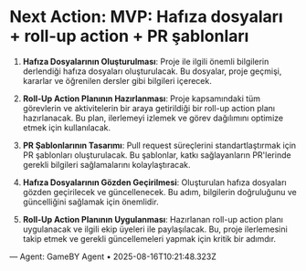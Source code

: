 # Next Action: MVP: Hafıza dosyaları + roll-up action + PR şablonları

1. **Hafıza Dosyalarının Oluşturulması**: Proje ile ilgili önemli bilgilerin derlendiği hafıza dosyaları oluşturulacak. Bu dosyalar, proje geçmişi, kararlar ve öğrenilen dersler gibi bilgileri içerecek.

2. **Roll-Up Action Planının Hazırlanması**: Proje kapsamındaki tüm görevlerin ve aktivitelerin bir araya getirildiği bir roll-up action planı hazırlanacak. Bu plan, ilerlemeyi izlemek ve görev dağılımını optimize etmek için kullanılacak.

3. **PR Şablonlarının Tasarımı**: Pull request süreçlerini standartlaştırmak için PR şablonları oluşturulacak. Bu şablonlar, katkı sağlayanların PR'lerinde gerekli bilgileri sağlamalarını kolaylaştıracak.

4. **Hafıza Dosyalarının Gözden Geçirilmesi**: Oluşturulan hafıza dosyaları gözden geçirilecek ve güncellenecek. Bu adım, bilgilerin doğruluğunu ve güncelliğini sağlamak için önemlidir.

5. **Roll-Up Action Planının Uygulanması**: Hazırlanan roll-up action planı uygulanacak ve ilgili ekip üyeleri ile paylaşılacak. Bu, proje ilerlemesini takip etmek ve gerekli güncellemeleri yapmak için kritik bir adımdır.

— Agent: GameBY Agent • 2025-08-16T10:21:48.323Z
